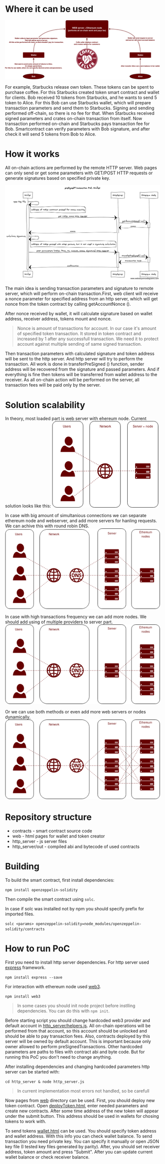 # Where it can be used
![business_logic.png](docs/business_logic.png)

For example, Starbucks release own token. These tokens can be spent to purchase coffee. For this Starbucks created token smart contract and wallet for clients. Bob received 10 tokens from Starbucks, and he wants to send 5 token to Alice. For this Bob can use Starbucks wallet, which will prepare transaction parameters and send them to Starbucks. Signing and sending performed off-chain, so there is no fee for that. When Starbucks received signed parameters and crates on-chain transaction from itself. Now transaction performed on-chain and Starbucks pays transaction fee for Bob. Smartcontract can verify parameters with Bob signature, and after check it will send 5 tokens from Bob to Alice.


# How it works
All on-chain actions are performed by the remote HTTP server. Web pages can only send or get some parameters with GET/POST HTTP requests or generate signatures based on specified private key.

![wallet_sequence_diagram.png](docs/wallet_sequence_diagram.png)

The main idea is sending transaction parameters and signature to remote server, which will perform on-chain transaction.First, web client will receive a nonce parameter for specified address from an http server, which will get nonce from the token contract by calling getAccountNonce ().

After nonce received by wallet, it will calculate signature based on wallet address, receiver address, tokens mount and nonce.

> Nonce is amount of transactions for account. In our case it's amount of specified token transaction. It stored in token contract and increased by 1 after any successfull transaction. We need it to protect account against multiple sending of same signed transaction.

Then transaction parameters with calculated signature and token address will be sent to the http server. And http server will try to perform the transaction. All work is done in transferPreSigned () function, sender address will be recovered from the signature and passed parameters. And if everything is fine then tokens will be transferred from wallet address to the receiver.
As all on-chain action will be performed on the server, all transaction fees will be paid only by the server.

# Solution scalability
In theory, most loaded part is web server with ehereum node. Current solution looks like this:
![docs/current_structure.png](docs/current_structure.png)

In case with big amount of simultanious connections we can separate ethereum node and webserver, and add more servers for hanling requests. We can achive this with round robin DNS.
![docs/multiple_servers.png](docs/multiple_servers.png)

In case with high transactions frequency we can add more nodes. We should add using of multiple providers to server part.
![docs/multiple_nodes.png](docs/multiple_nodes.png)

Or we can use both methods or even add more web servers or nodes dynamically.
![docs/multiple_servers_and_nodes.png](docs/multiple_servers_and_nodes.png)


# Repository structure
  - contracts - smart contract source code
  - web - html pages for wallet and token creator
  - http_server - js server files
  - http_server/out - compiled abi and bytecode of used contracts

# Building
To build the smart contract, first install dependencies:

``` npm install openzeppelin-solidity ```

Then compile the smart contract using `solc`.

In case if solc was installed not by npm you should specify prefix for imported files.

```solc <params> openzeppelin-solidity=node_modules/openzeppelin-solidity/contracts```

# How to run PoC
First you need to install http server dependencies.
For http server used [express](https://expressjs.com/) framework.

```npm install express --save```

For interaction with ethereum node used [web3](https://github.com/ethereum/web3.js/).

```npm install web3```

> In some cases you should init node project before instlling dependencies. You can do this with ```npm init```.

Before starting script you should change hardcoded web3 provider and default account in [http_server/helpers.js](http_server/helpers.js). All on-chain operations will be performed from that account, so this account should be unlocked and should be able to pay transaction fees.
Also, contracts deployed by this server will be owned by default account. This is important because only owner allowed to perform preSignedTransactions.
Other hardcoded parameters are paths to files with contract abi and byte code. But for running this PoC you don't need to change anything.

After installing dependencies and changing hardcoded parameters http server can be started with:

```cd http_server & node http_server.js```

> In current implementation most errors not handled, so be carefull

Now pages from [web]() directory can be used.
First, you should deploy new token contract. Open [deployToken.html](web/deployToken.html), enter needed parameters and create new contracts. After some time address of the new token will appear under the submit button. This address should be used in wallets for chosing tokens to work with.

To send tokens [wallet.html](web/wallet.html) can be used. You should specify token address and wallet address. With this info you can check wallet balance.
To send transaction you need private key. You can specify it manually or open JSON key file (I tested key files generated by parity).
After, you should set receiver address, token amount and press "Submit". After you can update current wallet balance or check receiver balance.
